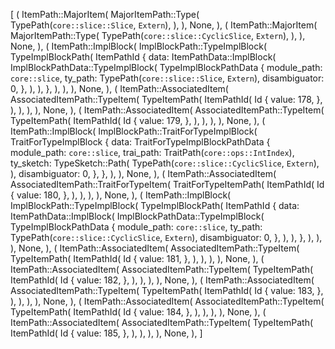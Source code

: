 [
    (
        ItemPath::MajorItem(
            MajorItemPath::Type(
                TypePath(`core::slice::Slice`, `Extern`),
            ),
        ),
        None,
    ),
    (
        ItemPath::MajorItem(
            MajorItemPath::Type(
                TypePath(`core::slice::CyclicSlice`, `Extern`),
            ),
        ),
        None,
    ),
    (
        ItemPath::ImplBlock(
            ImplBlockPath::TypeImplBlock(
                TypeImplBlockPath(
                    ItemPathId {
                        data: ItemPathData::ImplBlock(
                            ImplBlockPathData::TypeImplBlock(
                                TypeImplBlockPathData {
                                    module_path: `core::slice`,
                                    ty_path: TypePath(`core::slice::Slice`, `Extern`),
                                    disambiguator: 0,
                                },
                            ),
                        ),
                    },
                ),
            ),
        ),
        None,
    ),
    (
        ItemPath::AssociatedItem(
            AssociatedItemPath::TypeItem(
                TypeItemPath(
                    ItemPathId(
                        Id {
                            value: 178,
                        },
                    ),
                ),
            ),
        ),
        None,
    ),
    (
        ItemPath::AssociatedItem(
            AssociatedItemPath::TypeItem(
                TypeItemPath(
                    ItemPathId(
                        Id {
                            value: 179,
                        },
                    ),
                ),
            ),
        ),
        None,
    ),
    (
        ItemPath::ImplBlock(
            ImplBlockPath::TraitForTypeImplBlock(
                TraitForTypeImplBlock {
                    data: TraitForTypeImplBlockPathData {
                        module_path: `core::slice`,
                        trai_path: TraitPath(`core::ops::IntIndex`),
                        ty_sketch: TypeSketch::Path(
                            TypePath(`core::slice::CyclicSlice`, `Extern`),
                        ),
                        disambiguator: 0,
                    },
                },
            ),
        ),
        None,
    ),
    (
        ItemPath::AssociatedItem(
            AssociatedItemPath::TraitForTypeItem(
                TraitForTypeItemPath(
                    ItemPathId(
                        Id {
                            value: 180,
                        },
                    ),
                ),
            ),
        ),
        None,
    ),
    (
        ItemPath::ImplBlock(
            ImplBlockPath::TypeImplBlock(
                TypeImplBlockPath(
                    ItemPathId {
                        data: ItemPathData::ImplBlock(
                            ImplBlockPathData::TypeImplBlock(
                                TypeImplBlockPathData {
                                    module_path: `core::slice`,
                                    ty_path: TypePath(`core::slice::CyclicSlice`, `Extern`),
                                    disambiguator: 0,
                                },
                            ),
                        ),
                    },
                ),
            ),
        ),
        None,
    ),
    (
        ItemPath::AssociatedItem(
            AssociatedItemPath::TypeItem(
                TypeItemPath(
                    ItemPathId(
                        Id {
                            value: 181,
                        },
                    ),
                ),
            ),
        ),
        None,
    ),
    (
        ItemPath::AssociatedItem(
            AssociatedItemPath::TypeItem(
                TypeItemPath(
                    ItemPathId(
                        Id {
                            value: 182,
                        },
                    ),
                ),
            ),
        ),
        None,
    ),
    (
        ItemPath::AssociatedItem(
            AssociatedItemPath::TypeItem(
                TypeItemPath(
                    ItemPathId(
                        Id {
                            value: 183,
                        },
                    ),
                ),
            ),
        ),
        None,
    ),
    (
        ItemPath::AssociatedItem(
            AssociatedItemPath::TypeItem(
                TypeItemPath(
                    ItemPathId(
                        Id {
                            value: 184,
                        },
                    ),
                ),
            ),
        ),
        None,
    ),
    (
        ItemPath::AssociatedItem(
            AssociatedItemPath::TypeItem(
                TypeItemPath(
                    ItemPathId(
                        Id {
                            value: 185,
                        },
                    ),
                ),
            ),
        ),
        None,
    ),
]